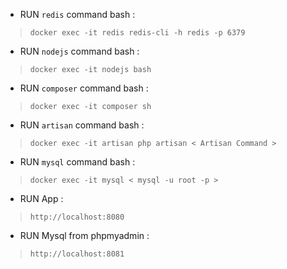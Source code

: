 - RUN `redis` command  bash :
> `docker exec -it redis redis-cli -h redis -p 6379`

- RUN `nodejs` command  bash :
> `docker exec -it nodejs bash`

- RUN `composer` command  bash :
> `docker exec -it composer sh`

- RUN `artisan` command  bash :
> `docker exec -it artisan php artisan < Artisan Command >`

- RUN `mysql` command  bash :
> `docker exec -it mysql < mysql -u root -p >`

- RUN App :
> `http://localhost:8080`

- RUN Mysql from phpmyadmin :
> `http://localhost:8081`
